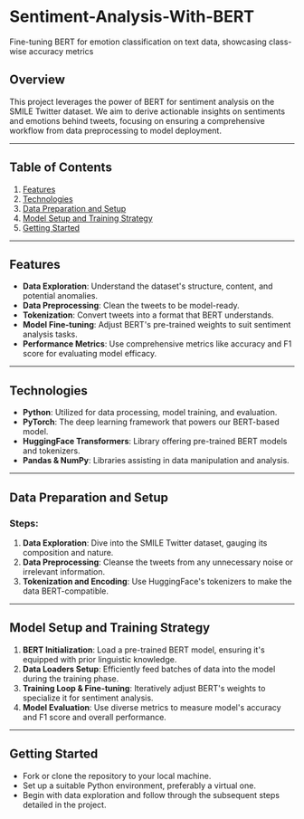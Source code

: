 # Sentiment-Analysis-With-BERT
Fine-tuning BERT for emotion classification on text data, showcasing class-wise accuracy metrics

## Overview
This project leverages the power of BERT for sentiment analysis on the SMILE Twitter dataset. We aim to derive actionable insights on sentiments and emotions behind tweets, focusing on ensuring a comprehensive workflow from data preprocessing to model deployment.

---

## Table of Contents
1. [Features](#features)
2. [Technologies](#technologies)
3. [Data Preparation and Setup](#data-preparation-and-setup)
4. [Model Setup and Training Strategy](#model-setup-and-training)
5. [Getting Started](#getting-started)

---

## Features <a id="features"></a>
- **Data Exploration**: Understand the dataset's structure, content, and potential anomalies.
- **Data Preprocessing**: Clean the tweets to be model-ready.
- **Tokenization**: Convert tweets into a format that BERT understands.
- **Model Fine-tuning**: Adjust BERT's pre-trained weights to suit sentiment analysis tasks.
- **Performance Metrics**: Use comprehensive metrics like accuracy and F1 score for evaluating model efficacy.

---

## Technologies <a id="technologies"></a>
- **Python**: Utilized for data processing, model training, and evaluation.
- **PyTorch**: The deep learning framework that powers our BERT-based model.
- **HuggingFace Transformers**: Library offering pre-trained BERT models and tokenizers.
- **Pandas & NumPy**: Libraries assisting in data manipulation and analysis.

---

## Data Preparation and Setup <a id="data-preparation-and-setup"></a>
### Steps:
1. **Data Exploration**: Dive into the SMILE Twitter dataset, gauging its composition and nature.
2. **Data Preprocessing**: Cleanse the tweets from any unnecessary noise or irrelevant information.
3. **Tokenization and Encoding**: Use HuggingFace's tokenizers to make the data BERT-compatible.

---

## Model Setup and Training Strategy <a id="model-setup-and-training"></a>
1. **BERT Initialization**: Load a pre-trained BERT model, ensuring it's equipped with prior linguistic knowledge.
2. **Data Loaders Setup**: Efficiently feed batches of data into the model during the training phase.
3. **Training Loop & Fine-tuning**: Iteratively adjust BERT's weights to specialize it for sentiment analysis.
4. **Model Evaluation**: Use diverse metrics to measure model's accuracy and F1 score and overall performance.

---

## Getting Started <a id="getting-started"></a>
- Fork or clone the repository to your local machine.
- Set up a suitable Python environment, preferably a virtual one.
- Begin with data exploration and follow through the subsequent steps detailed in the project.

